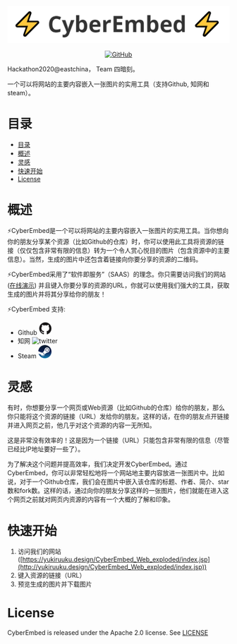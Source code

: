<p align="center">
	<br>
		<img src="./public/img/resources/题图.png" alt="题图" />
	<br>
<p>

<p align="center">
	<a href="https://github.com/Four-concealed-triplets-hackathon/CyberEmbed/blob/main/LICENSE">
		<img alt="GitHub" src="https://img.shields.io/github/license/huggingface/transformers.svg?color=blue">
	</a>
<p>

Hackathon2020@eastchina， Team 四暗刻。 

一个可以将网站的主要内容嵌入一张图片的实用工具（支持Github, 知网和steam）。

# 目录

- [目录](#目录)
- [概述](#概述)
- [灵感](#灵感)
- [快速开始](#快速开始)
- [License](#license)

# 概述

⚡CyberEmbed是一个可以将网站的主要内容嵌入一张图片的实用工具。当你想向你的朋友分享某个资源（比如Github的仓库）时，你可以使用此工具将资源的链接（仅仅包含非常有限的信息）转为一个令人赏心悦目的图片（包含资源中的主要信息）。当然，生成的图片中还包含着链接向你要分享的资源的二维码。

⚡CyberEmbed采用了“软件即服务”（SAAS）的理念。你只需要访问我们的网站 ([在线演示](http://yukiruuku.design/CyberEmbed_Web_exploded/index.jsp)) 并且键入你要分享的资源的URL，你就可以使用我们强大的工具，获取生成的图片并将其分享给你的朋友！

⚡CyberEmbed 支持:
* Github <img src="./public/img/resources/github_logo.png" alt="github" width="30px"/>
* 知网 <img src="./public/img/resources/cnki.png" alt="twitter" width="30px"/>
* Steam <img src="./public/img/resources/steam.png" alt="steam" width="30px"/>

# 灵感

有时，你想要分享一个网页或Web资源（比如Github的仓库）给你的朋友，那么你只能将这个资源的链接（URL）发给你的朋友。这样的话，在你的朋友点开链接并进入网页之前，他几乎对这个资源的内容一无所知。

这是非常没有效率的！这是因为一个链接（URL）只能包含非常有限的信息（尽管已经比IP地址要好一些了）。

为了解决这个问题并提高效率，我们决定开发CyberEmbed。通过CyberEmbed，你可以非常轻松地将一个网站地主要内容放进一张图片中。比如说，对于一个Github仓库，我们会在图片中嵌入该仓库的标题、作者、简介、star数和fork数。这样的话，通过向你的朋友分享这样的一张图片，他们就能在进入这个网页之前就对网页内资源的内容有一个大概的了解和印象。

# 快速开始

1. 访问我们的网站 ([https://yukiruuku.design/CyberEmbed_Web_exploded/index.jsp](http://yukiruuku.design/CyberEmbed_Web_exploded/index.jsp))
2. 键入资源的链接（URL）
3. 预览生成的图片并下载图片

# License

CyberEmbed is released under the Apache 2.0 license. See [LICENSE](https://github.com/Four-concealed-triplets-hackathon/CyberEmbed/blob/main/LICENSE)
